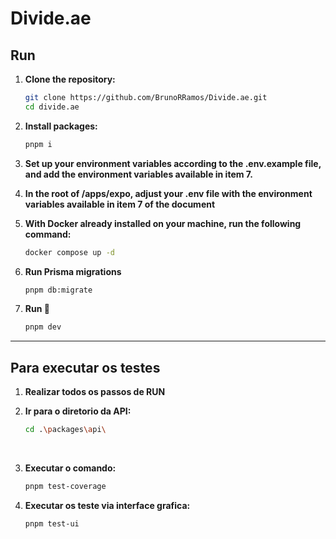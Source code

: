 # Divide.ae

## Run

1. **Clone the repository:**

   ```bash
   git clone https://github.com/BrunoRRamos/Divide.ae.git
   cd divide.ae
   ```

2. **Install packages:**

   ```bash
   pnpm i
   ```

3. **Set up your environment variables according to the .env.example file, and add the environment variables available in item 7.**

4. **In the root of /apps/expo, adjust your .env file with the environment variables available in item 7 of the document**

5. **With Docker already installed on your machine, run the following command:**

   ```bash
   docker compose up -d
   ```

6. **Run Prisma migrations**

   ```bash
   pnpm db:migrate
   ```

7. **Run 🚀**
   ```bash
   pnpm dev
   ```

---

## Para executar os testes

1. **Realizar todos os passos de RUN**
   <br>

2. **Ir para o diretorio da API:**

   ```bash
   cd .\packages\api\
   ```

   <br>

3. **Executar o comando:**

   ```bash
   pnpm test-coverage
   ```

4. **Executar os teste via interface grafica:**
   ```bash
   pnpm test-ui
   ```
